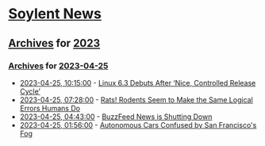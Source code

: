 # [Soylent News](../../../README.md)

## [Archives](../../index.md) for [2023](../index.md)

### [Archives](../../index.md) for [2023-04-25](index.md)

* [2023-04-25, 10:15:00](https://soylentnews.org/article.pl?sid=23/04/24/1740211&from=rss) - [Linux 6.3 Debuts After ‘Nice, Controlled Release Cycle’](https://soylentnews.org/article.pl?sid=23/04/24/1740211&from=rss)
* [2023-04-25, 07:28:00](https://soylentnews.org/article.pl?sid=23/04/24/1736254&from=rss) - [Rats! Rodents Seem to Make the Same Logical Errors Humans Do](https://soylentnews.org/article.pl?sid=23/04/24/1736254&from=rss)
* [2023-04-25, 04:43:00](https://soylentnews.org/article.pl?sid=23/04/24/1235219&from=rss) - [BuzzFeed News is Shutting Down](https://soylentnews.org/article.pl?sid=23/04/24/1235219&from=rss)
* [2023-04-25, 01:56:00](https://soylentnews.org/article.pl?sid=23/04/24/045216&from=rss) - [Autonomous Cars Confused by San Francisco's Fog](https://soylentnews.org/article.pl?sid=23/04/24/045216&from=rss)
